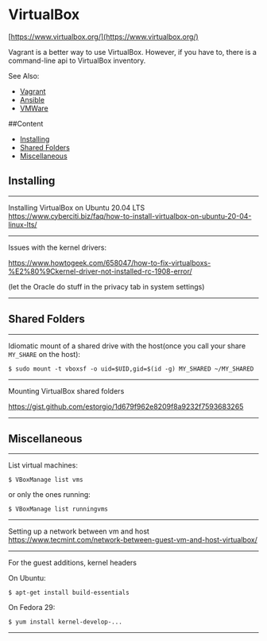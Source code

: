 # VirtualBox

[https://www.virtualbox.org/](https://www.virtualbox.org/)  

Vagrant is a better way to use VirtualBox. However, if you have to,
there is a command-line api to VirtualBox inventory.

See Also:
  - [Vagrant](Vagrant.md)
  - [Ansible](Ansible.md)
  - [VMWare](VMWare.md)

##Content

 - [Installing](#installing)
 - [Shared Folders](#shared-folders)
 - [Miscellaneous](#miscellaneous)

## Installing

---

Installing VirtualBox on Ubuntu 20.04 LTS
https://www.cyberciti.biz/faq/how-to-install-virtualbox-on-ubuntu-20-04-linux-lts/

---

Issues with the kernel drivers:

https://www.howtogeek.com/658047/how-to-fix-virtualboxs-%E2%80%9Ckernel-driver-not-installed-rc-1908-error/

(let the Oracle do stuff in the privacy tab in system settings)

---

## Shared Folders

---

Idiomatic mount of a shared drive with the host(once you call your share `MY_SHARE` on the host):

    $ sudo mount -t vboxsf -o uid=$UID,gid=$(id -g) MY_SHARED ~/MY_SHARED

---

Mounting VirtualBox shared folders

https://gist.github.com/estorgio/1d679f962e8209f8a9232f7593683265







---

## Miscellaneous

---

List virtual machines:

    $ VBoxManage list vms

or only the ones running:

    $ VBoxManage list runningvms

---

Setting up a network between vm and host
https://www.tecmint.com/network-between-guest-vm-and-host-virtualbox/

---

For the guest additions, kernel headers

On Ubuntu:

    $ apt-get install build-essentials
    
On Fedora 29:

    $ yum install kernel-develop-...    

---
